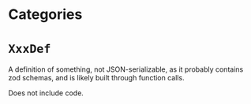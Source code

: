 # Categories


# `XxxDef`

A definition of something, not JSON-serializable, as it probably contains
zod schemas, and is likely built through function calls.

Does not include code.


